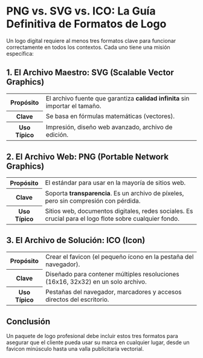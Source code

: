 <h1>PNG vs. SVG vs. ICO: La Guía Definitiva de Formatos de Logo</h1>
<p>Un logo digital requiere al menos tres formatos clave para funcionar correctamente en todos los contextos. Cada uno tiene una misión específica:</p>

<h2>1. El Archivo Maestro: SVG (Scalable Vector Graphics)</h2>
<table>
    <tr><th>Propósito</th><td>El archivo fuente que garantiza <b>calidad infinita</b> sin importar el tamaño.</td></tr>
    <tr><th>Clave</th><td>Se basa en fórmulas matemáticas (vectores).</td></tr>
    <tr><th>Uso Típico</th><td>Impresión, diseño web avanzado, archivo de edición.</td></tr>
</table>

<h2>2. El Archivo Web: PNG (Portable Network Graphics)</h2>
<table>
    <tr><th>Propósito</th><td>El estándar para usar en la mayoría de sitios web.</td></tr>
    <tr><th>Clave</th><td>Soporta <b>transparencia</b>. Es un archivo de píxeles, pero sin compresión con pérdida.</td></tr>
    <tr><th>Uso Típico</th><td>Sitios web, documentos digitales, redes sociales. Es crucial para el logo flote sobre cualquier fondo.</td></tr>
</table>

<h2>3. El Archivo de Solución: ICO (Icon)</h2>
<table>
    <tr><th>Propósito</th><td>Crear el <b></b>favicon (el pequeño ícono en la pestaña del navegador).</td></tr>
    <tr><th>Clave</th><td>Diseñado para contener múltiples resoluciones (16x16, 32x32) en un solo archivo.</td></tr>
    <tr><th>Uso Típico</th><td>Pestañas del navegador, marcadores y accesos directos del escritorio.</td></tr>
</table>

<h2>Conclusión</h2>
<p>Un paquete de logo profesional debe incluir estos tres formatos para asegurar que el cliente pueda usar su marca en cualquier lugar, desde un favicon minúsculo hasta una valla publicitaria vectorial.</p>
